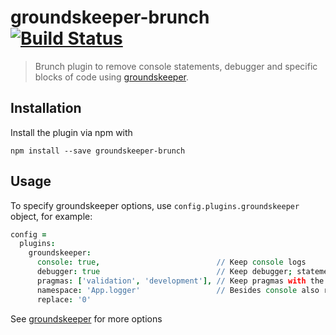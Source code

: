groundskeeper-brunch [![Build Status](https://api.travis-ci.org/aliel/groundskeeper-brunch.png)](https://travis-ci.org/aliel/groundskeeper-brunch)
====================

> Brunch plugin to remove console statements, debugger and specific blocks of code using [groundskeeper](https://github.com/Couto/groundskeeper).


## Installation

Install the plugin via npm with 
```
npm install --save groundskeeper-brunch
```

## Usage

To specify groundskeeper options, use `config.plugins.groundskeeper` object, for example:

```coffeescript
config =
  plugins:
    groundskeeper:
      console: true,                          // Keep console logs
      debugger: true                          // Keep debugger; statements
      pragmas: ['validation', 'development'], // Keep pragmas with the following identifiers
      namespace: 'App.logger'                 // Besides console also remove functions in the given namespace,
      replace: '0'
```
See [groundskeeper](https://github.com/Couto/groundskeeper) for more options

